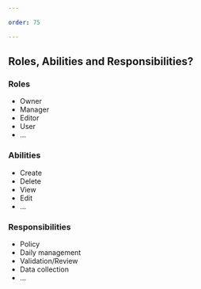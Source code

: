 ```yaml
---

order: 75

---
```


## Roles, Abilities and Responsibilities?

<div>
    <div class="three-col left fragment">
        <h3>Roles</h3>
        <ul>
            <li>Owner</li>
            <li>Manager</li>
            <li>Editor</li>
            <li>User</li>
            <li>...</li>
        </ul>
    </div>
    <div class="three-col middle fragment">
        <h3>Abilities</h3>
        <ul>
            <li>Create</li>
            <li>Delete</li>
            <li>View</li>
            <li>Edit</li>
            <li>...</li>
        </ul>
    </div>
    <div class="three-col right fragment">
        <h3>Responsibilities</h3>
        <ul>
            <li>Policy</li>
            <li>Daily management</li>
            <li>Validation/Review</li>
            <li>Data collection</li>
            <li>...</li>
        </ul>
    </div>
</div>




